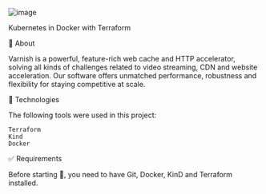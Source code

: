 ![image](https://user-images.githubusercontent.com/23049337/224354088-68e03084-813a-49dd-bf2c-adb6bd912fd3.png)

 
Kubernetes in Docker with Terraform



🎯 About

Varnish is a powerful, feature-rich web cache and HTTP accelerator, solving all kinds of challenges related to video streaming, CDN and website acceleration. Our software offers unmatched performance, robustness and flexibility for staying competitive at scale.

🚀 Technologies

The following tools were used in this project:

    Terraform
    Kind
    Docker
    

✅ Requirements

Before starting 🏁, you need to have Git, Docker, KinD and Terraform installed.

